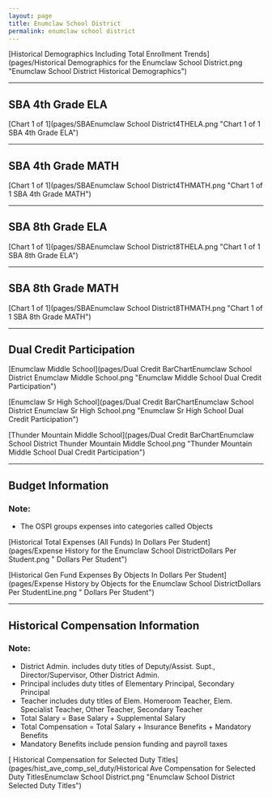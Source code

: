 ```yaml
---
layout: page
title: Enumclaw School District
permalink: enumclaw school district
---
```



[Historical Demographics Including Total Enrollment Trends](pages/Historical Demographics for the Enumclaw School District.png "Enumclaw School District Historical Demographics")

___

## SBA 4th Grade ELA

[Chart 1 of 1](pages/SBAEnumclaw School District4THELA.png "Chart 1 of 1 SBA 4th Grade ELA")


___

## SBA 4th Grade MATH

[Chart 1 of 1](pages/SBAEnumclaw School District4THMATH.png "Chart 1 of 1 SBA 4th Grade MATH")


___

## SBA 8th Grade ELA

[Chart 1 of 1](pages/SBAEnumclaw School District8THELA.png "Chart 1 of 1 SBA 8th Grade ELA")


___

## SBA 8th Grade MATH

[Chart 1 of 1](pages/SBAEnumclaw School District8THMATH.png "Chart 1 of 1 SBA 8th Grade MATH")


___

## Dual Credit Participation

[Enumclaw Middle School](pages/Dual Credit BarChartEnumclaw School District Enumclaw Middle School.png "Enumclaw Middle School Dual Credit Participation")

[Enumclaw Sr High School](pages/Dual Credit BarChartEnumclaw School District Enumclaw Sr High School.png "Enumclaw Sr High School Dual Credit Participation")

[Thunder Mountain Middle School](pages/Dual Credit BarChartEnumclaw School District Thunder Mountain Middle School.png "Thunder Mountain Middle School Dual Credit Participation")


___

## Budget Information
### Note:
- The OSPI groups expenses into categories called Objects

[Historical Total Expenses (All Funds) In Dollars Per Student](pages/Expense History for the Enumclaw School DistrictDollars Per Student.png " Dollars Per Student")

[Historical Gen Fund Expenses By Objects In Dollars Per Student](pages/Expense History by Objects for the Enumclaw School DistrictDollars Per StudentLine.png " Dollars Per Student")


___

## Historical Compensation Information
### Note:
- District Admin. includes duty titles of Deputy/Assist. Supt., Director/Supervisor, Other District Admin.
- Principal includes duty titles of Elementary Principal, Secondary Principal
- Teacher includes duty titles of Elem. Homeroom Teacher, Elem. Specialist Teacher, Other Teacher, Secondary Teacher
- Total Salary = Base Salary + Supplemental Salary
- Total Compensation = Total Salary + Insurance Benefits + Mandatory Benefits
- Mandatory Benefits include pension funding and payroll taxes

[ Historical Compensation for Selected Duty Titles](pages/hist_ave_comp_sel_duty/Historical Ave Compensation for Selected Duty TitlesEnumclaw School District.png "Enumclaw School District Selected Duty Titles")

